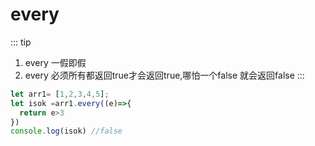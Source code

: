 # every
::: tip
1. every 一假即假
2. every 必须所有都返回true才会返回true,哪怕一个false 就会返回false
:::
```js
let arr1= [1,2,3,4,5];
let isok =arr1.every((e)=>{
  return e>3
})
console.log(isok) //false
```